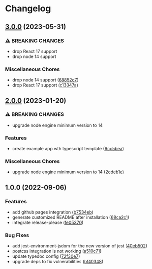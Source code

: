 # Changelog

## [3.0.0](https://github.com/alioguzhan/react-typescript-library/compare/v2.0.0...v3.0.0) (2023-05-31)


### ⚠ BREAKING CHANGES

* drop React 17 support
* drop node 14 support

### Miscellaneous Chores

* drop node 14 support ([68852c7](https://github.com/alioguzhan/react-typescript-library/commit/68852c72b946922bfdeb1c79c7f855862da2ab30))
* drop React 17 support ([c13347a](https://github.com/alioguzhan/react-typescript-library/commit/c13347ac78e5640c6442b782b63afd3f2e998c88))

## [2.0.0](https://github.com/alioguzhan/react-typescript-library/compare/v1.0.0...v2.0.0) (2023-01-20)


### ⚠ BREAKING CHANGES

* upgrade node engine minimum version to 14

### Features

* create example app wth typescript template ([6cc5bea](https://github.com/alioguzhan/react-typescript-library/commit/6cc5bea0aa8eb09477ffb7c36dcf06a6b2e0a8e4))


### Miscellaneous Chores

* upgrade node engine minimum version to 14 ([2cdeb1e](https://github.com/alioguzhan/react-typescript-library/commit/2cdeb1ec3b902b9dbdf60cbf53b4ca884e90603f))

## 1.0.0 (2022-09-06)


### Features

* add github pages integration ([b7534eb](https://github.com/alioguzhan/react-typescript-library/commit/b7534eb9d2beaec95069c658674587173f8db2e2))
* generate customized README after installation ([68ca2c1](https://github.com/alioguzhan/react-typescript-library/commit/68ca2c11e37fb14487e2ffe55f3366d0290ed7ca))
* integrate release-please ([fe05370](https://github.com/alioguzhan/react-typescript-library/commit/fe0537037174620d6bba9bb60aa2aae03011fad3))


### Bug Fixes

* add jest-environment-jsdom for the new version of jest ([40eb502](https://github.com/alioguzhan/react-typescript-library/commit/40eb502a6aa6b00439514c3c1955a70385b34467))
* postcss integration is not working ([a510c71](https://github.com/alioguzhan/react-typescript-library/commit/a510c71577f5c5d8b803718704741aa131858876))
* update typedoc config ([72f30e7](https://github.com/alioguzhan/react-typescript-library/commit/72f30e726cc0986c1e1e17285b02e0449c7dbe49))
* upgrade deps to fix vulnerabilities ([bf40348](https://github.com/alioguzhan/react-typescript-library/commit/bf40348e29fa50f7ec578e5a76c9f4e8251065aa))
